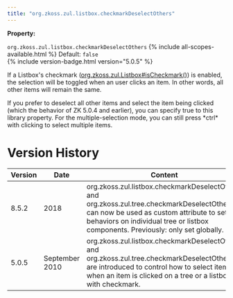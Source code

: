 ```yaml
---
title: "org.zkoss.zul.listbox.checkmarkDeselectOthers"
---
```


**Property:**

`org.zkoss.zul.listbox.checkmarkDeselectOthers`
{% include all-scopes-available.html %}
Default: `false`  
{% include version-badge.html version="5.0.5" %}

If a Listbox's checkmark
([org.zkoss.zul.Listbox#isCheckmark()](https://www.zkoss.org/javadoc/latest/zk/org/zkoss/zul/Listbox.html#isCheckmark())) is
enabled, the selection will be toggled when an user clicks an item. In
other words, all other items will remain the same.

If you prefer to deselect all other items and select the item being
clicked (which the behavior of ZK 5.0.4 and earlier), you can specify
true to this library property. For the multiple-selection mode, you can
still press \*ctrl\* with clicking to select multiple items.

# Version History

| Version | Date           | Content                                                                                                                                                                                                                    |
|---------|----------------|----------------------------------------------------------------------------------------------------------------------------------------------------------------------------------------------------------------------------|
| 8.5.2   | 2018           | org.zkoss.zul.listbox.checkmarkDeselectOthers and org.zkoss.zul.tree.checkmarkDeselectOthers can now be used as custom attribute to set behaviors on individual tree or listbox components. Previously: only set globally. |
| 5.0.5   | September 2010 | org.zkoss.zul.listbox.checkmarkDeselectOthers and org.zkoss.zul.tree.checkmarkDeselectOthers are introduced to control how to select items when an item is clicked on a tree or a listbox with checkmark.                  |
